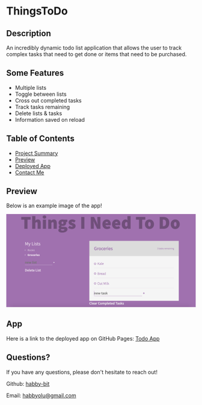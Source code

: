 # ThingsToDo

## Description

An incredibly dynamic todo list application that allows the user to track complex tasks that need to get done or items that need to be purchased.

## Some Features

* Multiple lists
* Toggle between lists
* Cross out completed tasks 
* Track tasks remaining
* Delete lists & tasks
* Information saved on reload

## Table of Contents

* [Project Summary](#description)
* [Preview](#preview)
* [Deployed App](#app)
* [Contact Me](#questions)
  
## Preview

Below is an example image of the app!

![TodoApp Still Example](TodoAppStill.png)


## App

Here is a link to the deployed app on GitHub Pages: 
[Todo App](https://habby-bit.github.io/ThingsToDo/)

## Questions?

If you have any questions, please don't hesitate to reach out!

Github: [habby-bit](https://github.com/habby-bit)
  
Email: [habbyolu@gmail.com](habbyolu@gmail.com)

